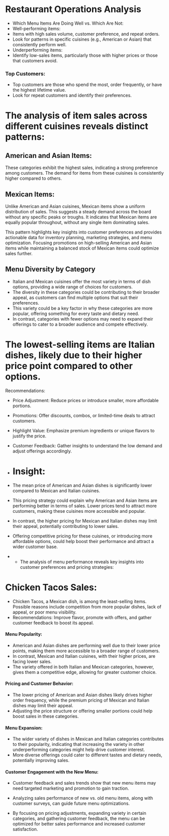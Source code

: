 # Restaurant Operations Analysis
* Which Menu Items Are Doing Well vs. Which Are Not:
* Well-performing items:
* Items with high sales volume, customer preference, and repeat orders.
* Look for patterns in specific cuisines (e.g., American or Asian) that consistently perform well.
* Underperforming items:
* Identify low-sales items, particularly those with higher prices or those that customers avoid.

### Top Customers:
* Top customers are those who spend the most, order frequently, or have the highest lifetime value.
* Look for repeat customers and identify their preferences.
# The analysis of item sales across different cuisines reveals distinct patterns:

## American and Asian Items:
These categories exhibit the highest sales, indicating a strong preference among customers. The demand for items from these cuisines is consistently higher compared to others.

## Mexican Items:
Unlike American and Asian cuisines, Mexican items show a uniform distribution of sales. This suggests a steady demand across the board without any specific peaks or troughs. It indicates that Mexican items are equally popular throughout, without any single item dominating sales.

This pattern highlights key insights into customer preferences and provides actionable data for inventory planning, marketing strategies, and menu optimization. Focusing promotions on high-selling American and Asian items while maintaining a balanced stock of Mexican items could optimize sales further.

## Menu Diversity by Category
* Italian and Mexican cuisines offer the most variety in terms of dish options, providing a wide range of choices for customers.
*  The diversity in these categories could be contributing to their broader appeal, as customers can find multiple options that suit their preferences.
*  This variety could be a key factor in why these categories are more popular, offering something for every taste and dietary need.
*  In contrast, categories with fewer options may need to expand their offerings to cater to a broader audience and compete effectively.
  
# The lowest-selling items are Italian dishes, likely due to their higher price point compared to other options.

Recommendations:
* Price Adjustment: Reduce prices or introduce smaller, more affordable portions.
* Promotions: Offer discounts, combos, or limited-time deals to attract customers.
* Highlight Value: Emphasize premium ingredients or unique flavors to justify the price.
* Customer Feedback: Gather insights to understand the low demand and adjust offerings accordingly.
  
* # Insight:
* The mean price of American and Asian dishes is significantly lower compared to Mexican and Italian cuisines.
* This pricing strategy could explain why American and Asian items are performing better in terms of sales. Lower prices tend to attract more customers, making these cuisines more accessible and popular.
* In contrast, the higher pricing for Mexican and Italian dishes may limit their appeal, potentially contributing to lower sales.
* Offering competitive pricing for these cuisines, or introducing more affordable options, could help boost their performance and attract a wider customer base.

* * The analysis of menu performance reveals key insights into customer preferences and pricing strategies:
 # Chicken Tacos Sales:
* Chicken Tacos, a Mexican dish, is among the least-selling items. Possible reasons include competition from more popular dishes, lack of appeal, or poor menu visibility.
* Recommendations: Improve flavor, promote with offers, and gather customer feedback to boost its appeal.
  
#### Menu Popularity:
* American and Asian dishes are performing well due to their lower price points, making them more accessible to a broader range of customers.
* In contrast, Mexican and Italian cuisines, with their higher prices, are facing lower sales.
* The variety offered in both Italian and Mexican categories, however, gives them a competitive edge, allowing for greater customer choice.

#### Pricing and Customer Behavior:
* The lower pricing of American and Asian dishes likely drives higher order frequency, while the premium pricing of Mexican and Italian dishes may limit their appeal.
* Adjusting the price structure or offering smaller portions could help boost sales in these categories.

#### Menu Expansion:
* The wider variety of dishes in Mexican and Italian categories contributes to their popularity, indicating that increasing the variety in other underperforming categories might help drive customer interest.
* More diverse offerings could cater to different tastes and dietary needs, potentially improving sales.

#### Customer Engagement with the New Menu:
* Customer feedback and sales trends show that new menu items may need targeted marketing and promotion to gain traction.
* Analyzing sales performance of new vs. old menu items, along with customer surveys, can guide future menu optimizations.

* By focusing on pricing adjustments, expanding variety in certain categories, and gathering customer feedback, the menu can be optimized for better sales performance and increased customer satisfaction.
